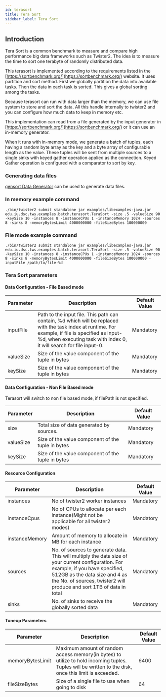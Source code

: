 ```yaml
---
id: terasort
title: Tera Sort
sidebar_label: Tera Sort
---
```


## Introduction

Tera Sort is a common benchmark to measure and compare high performance big data frameworks such 
as Twister2. The idea is to measure the time to sort one terabyte of randomly distributed data.

This terasort is implemented according to the requirements listed in the 
[https://sortbenchmark.org/](https://sortbenchmark.org/) website. It uses partition and sort method. 
First we globally partition the data into available tasks. Then the data in each task is sorted. This 
gives a global sorting among the tasks. 

Because terasort can run with data larger than the memory, we can use file system to store and sort 
the data. All this handle internally to twister2 and you can configure how much data to keep in memory etc.

This implementation can read from a file generated by the input generator in 
[https://sortbenchmark.org/](https://sortbenchmark.org/) or it can use an in-memory generator.

When it runs with in-memory mode, we generate a batch of tuples, each having a random byte array as 
the key and a byte array of configurable length as the value. These tuples will be sent from multiple 
sources to a single sinks with keyed gather operation applied as the connection. Keyed Gather 
operation is configured with a comparator to sort by key. 

### Generating data files

[gensort Data Generator](http://www.ordinal.com/gensort.html) can be used to generate data files.

### In memory example command

```./bin/twister2 submit standalone jar examples/libexamples-java.jar edu.iu.dsc.tws.examples.batch.terasort.TeraSort -size .5 -valueSize 90 -keySize 10 -instances 8 -instanceCPUs 1 -instanceMemory 1024 -sources 8 -sinks 8 -memoryBytesLimit 4000000000 -fileSizeBytes 100000000```

### File mode example command

```./bin/twister2 submit standalone jar examples/libexamples-java.jar edu.iu.dsc.tws.examples.batch.terasort.TeraSort -size .5 -valueSize 90 -keySize 10 -instances 8 -instanceCPUs 1 -instanceMemory 1024 -sources 8 -sinks 8 -memoryBytesLimit 4000000000 -fileSizeBytes 100000000 -inputFile /path/to/file-%d```

### Tera Sort parameters

#### Data Configuration - File Based mode

| Parameter  | Description | Default Value |
| ------------- | ------------- | ------------- |
| inputFile  | Path to the input file. This path can contain, %d which will be replaced with the task index at runtime. For example, if file is specified as input-%d, when executing task with index 0, it will search for file input-0.  | Mandatory |
| valueSize | Size of the value component of the tuple in bytes | Mandatory |
| keySize | Size of the value component of the tuple in bytes | Mandatory |


#### Data Configuration - Non File Based mode
Terasort will switch to non file based mode, if filePath is not specified.

| Parameter  | Description | Default Value |
| ------------- | ------------- | ------------- |
| size  | Total size of data generated by sources.  | Mandatory |
| valueSize | Size of the value component of the tuple in bytes | Mandatory |
| keySize | Size of the value component of the tuple in bytes | Mandatory |

#### Resource Configuration

| Parameter  | Description | Default Value |
| ------------- | ------------- | ------------- |
| instances | No of twister2 worker instances | Mandatory |
| instanceCpus | No of CPUs to allocate per each instance(Might not be applicable for all twister2 modes) | Mandatory |
| instanceMemory | Amount of memory to allocate in MB for each instance | Mandatory |
| sources | No. of sources to generate data. This will multiply the data size of your current configuration. For example, if you have specified, 512GB as the data size and 4 as the No. of sources, twister2 will produce and sort 1TB of data in total | Mandatory |
| sinks | No. of sinks to receive the globally sorted data | Mandatory |

#### Tuneup Parameters

| Parameter  | Description | Default Value |
| ------------- | ------------- | ------------- |
| memoryBytesLimit | Maximum amount of random access memory(in bytes) to utilize to hold incoming tuples. Tuples will be written to the disk, once this limit is exceeded. | 6400 |
| fileSizeBytes | Size of a single file to use when going to disk | 64 |


